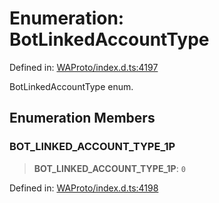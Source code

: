 # Enumeration: BotLinkedAccountType

Defined in: [WAProto/index.d.ts:4197](https://github.com/Fokusdotid/bail/blob/82f46c566476ac566bfd781dede14412fcdfb787/WAProto/index.d.ts#L4197)

BotLinkedAccountType enum.

## Enumeration Members

### BOT\_LINKED\_ACCOUNT\_TYPE\_1P

> **BOT\_LINKED\_ACCOUNT\_TYPE\_1P**: `0`

Defined in: [WAProto/index.d.ts:4198](https://github.com/Fokusdotid/bail/blob/82f46c566476ac566bfd781dede14412fcdfb787/WAProto/index.d.ts#L4198)
